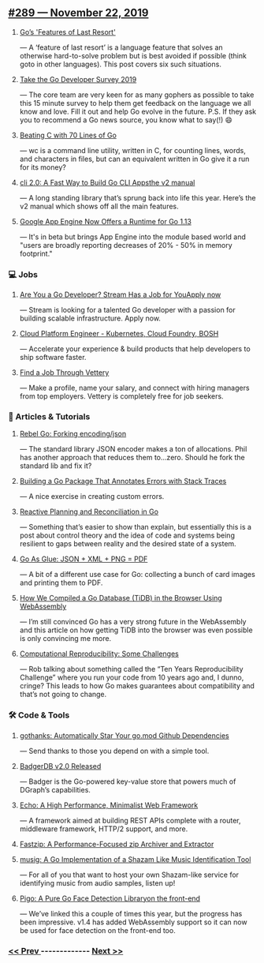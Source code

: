 ## [#289 — November 22, 2019](https://golangweekly.com/issues/289)

1. [Go’s 'Features of Last Resort'](https://golangweekly.com/link/80350/web)

     — A ‘feature of last resort’ is a language feature that solves an otherwise hard-to-solve problem but is best avoided if possible (think goto in other languages). This post covers six such situations.
1. [Take the Go Developer Survey 2019](https://golangweekly.com/link/80351/web)

     — The core team are very keen for as many gophers as possible to take this 15 minute survey to help them get feedback on the language we all know and love. Fill it out and help Go evolve in the future. P.S. If they ask you to recommend a Go news source, you know what to say(!) 😄
1. [Beating C with 70 Lines of Go](https://golangweekly.com/link/80353/web)

     — wc is a command line utility, written in C, for counting lines, words, and characters in files, but can an equivalent written in Go give it a run for its money?
1. [cli 2.0: A Fast Way to Build Go CLI Appsthe v2 manual](https://golangweekly.com/link/80354/web)

     — A long standing library that’s sprung back into life this year. Here’s the v2 manual which shows off all the main features.
1. [Google App Engine Now Offers a Runtime for Go 1.13](https://golangweekly.com/link/80356/web)

     — It's in beta but brings App Engine into the module based world and "users are broadly reporting decreases of 20% - 50% in memory footprint."
### 💻 Jobs

1. [Are You a Go Developer? Stream Has a Job for YouApply now](https://golangweekly.com/link/80357/web)

     — Stream is looking for a talented Go developer with a passion for building scalable infrastructure. Apply now.
1. [Cloud Platform Engineer - Kubernetes, Cloud Foundry, BOSH](https://golangweekly.com/link/80358/web)

     — Accelerate your experience & build products that help developers to ship software faster.
1. [Find a Job Through Vettery](https://golangweekly.com/link/80359/web)

     — Make a profile, name your salary, and connect with hiring managers from top employers. Vettery is completely free for job seekers.
### 📘 Articles & Tutorials

1. [Rebel Go: Forking encoding/json](https://golangweekly.com/link/80360/web)

     — The standard library JSON encoder makes a ton of allocations. Phil has another approach that reduces them to…zero. Should he fork the standard lib and fix it?
1. [Building a Go Package That Annotates Errors with Stack Traces](https://golangweekly.com/link/80361/web)

     — A nice exercise in creating custom errors.
1. [Reactive Planning and Reconciliation in Go](https://golangweekly.com/link/80362/web)

     — Something that’s easier to show than explain, but essentially this is a post about control theory and the idea of code and systems being resilient to gaps between reality and the desired state of a system.
1. [Go As Glue: JSON + XML + PNG = PDF](https://golangweekly.com/link/80364/web)

     — A bit of a different use case for Go: collecting a bunch of card images and printing them to PDF.
1. [How We Compiled a Go Database (TiDB) in the Browser Using WebAssembly](https://golangweekly.com/link/80365/web)

     — I’m still convinced Go has a very strong future in the WebAssembly and this article on how getting TiDB into the browser was even possible is only convincing me more.
1. [Computational Reproducibility: Some Challenges](https://golangweekly.com/link/80366/web)

     — Rob talking about something called the “Ten Years Reproducibility Challenge” where you run your code from 10 years ago and, I dunno, cringe? This leads to how Go makes guarantees about compatibility and that’s not going to change.
### 🛠 Code & Tools

1. [gothanks: Automatically Star Your go.mod Github Dependencies](https://golangweekly.com/link/80367/web)

     — Send thanks to those you depend on with a simple tool.
1. [BadgerDB v2.0 Released](https://golangweekly.com/link/80368/web)

     — Badger is the Go-powered key-value store that powers much of DGraph’s capabilities.
1. [Echo: A High Performance, Minimalist Web Framework](https://golangweekly.com/link/80369/web)

     — A framework aimed at building REST APIs complete with a router, middleware framework, HTTP/2 support, and more.
1. [Fastzip: A Performance-Focused zip Archiver and Extractor](https://golangweekly.com/link/80371/web)

1. [musig: A Go Implementation of a Shazam Like Music Identification Tool](https://golangweekly.com/link/80372/web)

     — For all of you that want to host your own Shazam-like service for identifying music from audio samples, listen up!
1. [Pigo: A Pure Go Face Detection Libraryon the front-end](https://golangweekly.com/link/80373/web)

     — We’ve linked this a couple of times this year, but the progress has been impressive. v1.4 has added WebAssembly support so it can now be used for face detection on the front-end too.

### [ << Prev ](golangweekly-288.md) ------------- [ Next >> ](golangweekly-290.md)